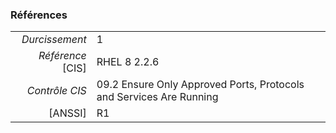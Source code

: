 ### Références

|                 |    |
|----------------:|:---|
|   *Durcissement*| 1 |
|*Référence* [CIS]| RHEL 8 2.2.6 |
|   *Contrôle CIS*| 09.2 Ensure Only Approved Ports, Protocols and Services Are Running |
|          [ANSSI]| R1 |
